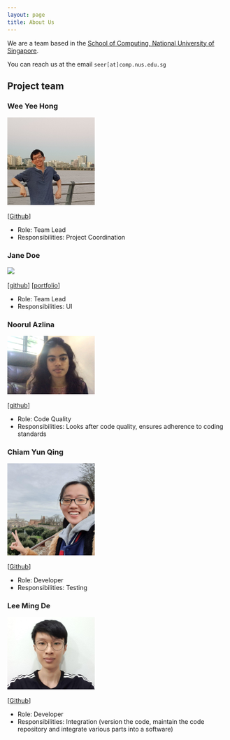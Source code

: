 ```yaml
---
layout: page
title: About Us
---
```


We are a team based in the [School of Computing, National University of Singapore](http://www.comp.nus.edu.sg).

You can reach us at the email `seer[at]comp.nus.edu.sg`

## Project team

### Wee Yee Hong

<img src="images/w-yeehong.png" width="200px">

[[Github](https://github.com/w-yeehong)]

* Role: Team Lead
* Responsibilities: Project Coordination

### Jane Doe

<img src="images/johndoe.png" width="200px">

[[github](http://github.com/johndoe)]
[[portfolio](team/johndoe.md)]

* Role: Team Lead
* Responsibilities: UI

### Noorul Azlina

<img src="images/itssodium.png" width="200px">

[[github](http://github.com/itssodium)] 

* Role: Code Quality 
* Responsibilities: Looks after code quality, ensures adherence to coding standards

### Chiam Yun Qing

<img src="images/chiamyunqing.png" width="200px">

[[Github](https://github.com/chiamyunqing)]

* Role: Developer
* Responsibilities: Testing

### Lee Ming De

<img src="images/mingde.png" width="200px">

[[Github](http://github.com/LeeMingDe)]

* Role: Developer
* Responsibilities: Integration (version the code, maintain the code repository and integrate various parts into a software)
